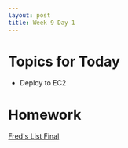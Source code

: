 ```yaml
---
layout: post
title: Week 9 Day 1
---
```


# Topics for Today
* Deploy to EC2

# Homework
[Fred's List Final](https://github.com/tiy-lv-python-2015-10/freds-list-final)
